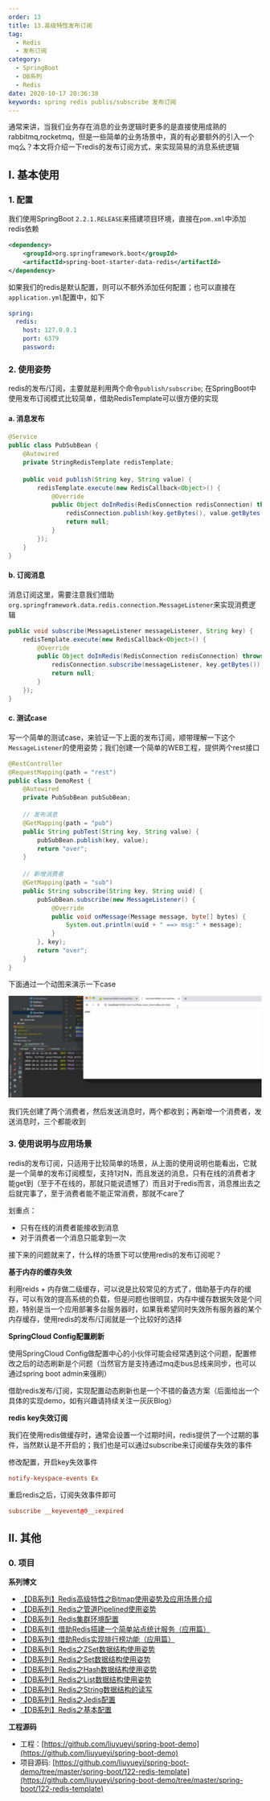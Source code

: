 ```yaml
---
order: 13
title: 13.高级特性发布订阅
tag: 
  - Redis
  - 发布订阅
category: 
  - SpringBoot
  - DB系列
  - Redis
date: 2020-10-17 20:36:38
keywords: spring redis publis/subscribe 发布订阅
---
```



通常来讲，当我们业务存在消息的业务逻辑时更多的是直接使用成熟的rabbitmq,rocketmq，但是一些简单的业务场景中，真的有必要额外的引入一个mq么？本文将介绍一下redis的发布订阅方式，来实现简易的消息系统逻辑

<!-- more -->

## I. 基本使用

### 1. 配置

我们使用SpringBoot `2.2.1.RELEASE`来搭建项目环境，直接在`pom.xml`中添加redis依赖

```xml
<dependency>
    <groupId>org.springframework.boot</groupId>
    <artifactId>spring-boot-starter-data-redis</artifactId>
</dependency>
```

如果我们的redis是默认配置，则可以不额外添加任何配置；也可以直接在`application.yml`配置中，如下

```yml
spring:
  redis:
    host: 127.0.0.1
    port: 6379
    password:
```

### 2. 使用姿势

redis的发布/订阅，主要就是利用两个命令`publish/subscribe`; 在SpringBoot中使用发布订阅模式比较简单，借助RedisTemplate可以很方便的实现

#### a. 消息发布

```java
@Service
public class PubSubBean {
    @Autowired
    private StringRedisTemplate redisTemplate;

    public void publish(String key, String value) {
        redisTemplate.execute(new RedisCallback<Object>() {
            @Override
            public Object doInRedis(RedisConnection redisConnection) throws DataAccessException {
                redisConnection.publish(key.getBytes(), value.getBytes());
                return null;
            }
        });
    }
}
```

#### b. 订阅消息

消息订阅这里，需要注意我们借助`org.springframework.data.redis.connection.MessageListener`来实现消费逻辑

```java
public void subscribe(MessageListener messageListener, String key) {
    redisTemplate.execute(new RedisCallback<Object>() {
        @Override
        public Object doInRedis(RedisConnection redisConnection) throws DataAccessException {
            redisConnection.subscribe(messageListener, key.getBytes());
            return null;
        }
    });
}
```

#### c. 测试case

写一个简单的测试case，来验证一下上面的发布订阅，顺带理解一下这个`MessageListener`的使用姿势；我们创建一个简单的WEB工程，提供两个rest接口

```java
@RestController
@RequestMapping(path = "rest")
public class DemoRest {
    @Autowired
    private PubSubBean pubSubBean;
    
    // 发布消息
    @GetMapping(path = "pub")
    public String pubTest(String key, String value) {
        pubSubBean.publish(key, value);
        return "over";
    }
    
    // 新增消费者
    @GetMapping(path = "sub")
    public String subscribe(String key, String uuid) {
        pubSubBean.subscribe(new MessageListener() {
            @Override
            public void onMessage(Message message, byte[] bytes) {
                System.out.println(uuid + " ==> msg:" + message);
            }
        }, key);
        return "over";
    }
}
```

下面通过一个动图来演示一下case

![a.gif](/imgs/201017/00.gif)

我们先创建了两个消费者，然后发送消息时，两个都收到；再新增一个消费者，发送消息时，三个都能收到

### 3. 使用说明与应用场景

redis的发布订阅，只适用于比较简单的场景，从上面的使用说明也能看出，它就是一个简单的发布订阅模型，支持1对N，而且发送的消息，只有在线的消费者才能get到（至于不在线的，那就只能说遗憾了）而且对于redis而言，消息推出去之后就完事了，至于消费者能不能正常消费，那就不care了

划重点：

- 只有在线的消费者能接收到消息
- 对于消费者一个消息只能拿到一次

接下来的问题就来了，什么样的场景下可以使用redis的发布订阅呢？

**基于内存的缓存失效**

利用reids + 内存做二级缓存，可以说是比较常见的方式了，借助基于内存的缓存，可以有效的提高系统的负载，但是问题也很明显，内存中缓存数据失效是个问题，特别是当一个应用部署多台服务器时，如果我希望同时失效所有服务器的某个内存缓存，使用redis的发布/订阅就是一个比较好的选择

**SpringCloud Config配置刷新**

使用SpringCloud Config做配置中心的小伙伴可能会经常遇到这个问题，配置修改之后的动态刷新是个问题（当然官方是支持通过mq走bus总线来同步，也可以通过spring boot admin来强刷）

借助redis发布/订阅，实现配置动态刷新也是一个不错的备选方案（后面给出一个具体的实现demo，如有兴趣请持续关注一灰灰Blog）

**redis key失效订阅**

我们在使用redis做缓存时，通常会设置一个过期时间，redis提供了一个过期的事件，当然默认是不开启的；我们也是可以通过subscribe来订阅缓存失效的事件

修改配置，开启key失效事件

```conf
notify-keyspace-events Ex
```

重启redis之后，订阅失效事件即可

```conf
subscribe __keyevent@0__:expired
```


## II. 其他

### 0. 项目

**系列博文**

- [【DB系列】Redis高级特性之Bitmap使用姿势及应用场景介绍](https://spring.hhui.top/spring-blog/2020/10/14/201014-SpringBoot%E7%B3%BB%E5%88%97%E6%95%99%E7%A8%8BRedis%E9%AB%98%E7%BA%A7%E7%89%B9%E6%80%A7%E4%B9%8BBitmap%E4%BD%BF%E7%94%A8%E5%A7%BF%E5%8A%BF%E5%8F%8A%E5%BA%94%E7%94%A8%E5%9C%BA%E6%99%AF%E4%BB%8B%E7%BB%8D/)
- [【DB系列】Redis之管道Pipelined使用姿势](https://spring.hhui.top/spring-blog/2020/04/11/200411-SpringBoot%E7%B3%BB%E5%88%97%E6%95%99%E7%A8%8BRedis%E4%B9%8B%E7%AE%A1%E9%81%93Pipelined%E4%BD%BF%E7%94%A8%E5%A7%BF%E5%8A%BF/)
- [【DB系列】Redis集群环境配置](https://spring.hhui.top/spring-blog/2019/09/27/190927-SpringBoot%E7%B3%BB%E5%88%97%E6%95%99%E7%A8%8B%E4%B9%8BRedis%E9%9B%86%E7%BE%A4%E7%8E%AF%E5%A2%83%E9%85%8D%E7%BD%AE/)
- [【DB系列】借助Redis搭建一个简单站点统计服务（应用篇）](https://spring.hhui.top/spring-blog/2019/05/13/190513-SpringBoot%E7%B3%BB%E5%88%97%E6%95%99%E7%A8%8B%E5%BA%94%E7%94%A8%E7%AF%87%E4%B9%8B%E5%80%9F%E5%8A%A9Redis%E6%90%AD%E5%BB%BA%E4%B8%80%E4%B8%AA%E7%AE%80%E5%8D%95%E7%AB%99%E7%82%B9%E7%BB%9F%E8%AE%A1%E6%9C%8D%E5%8A%A1/)
- [【DB系列】借助Redis实现排行榜功能（应用篇）](https://spring.hhui.top/spring-blog/2018/12/25/181225-SpringBoot%E5%BA%94%E7%94%A8%E7%AF%87%E4%B9%8B%E5%80%9F%E5%8A%A9Redis%E5%AE%9E%E7%8E%B0%E6%8E%92%E8%A1%8C%E6%A6%9C%E5%8A%9F%E8%83%BD/)
- [【DB系列】Redis之ZSet数据结构使用姿势](https://spring.hhui.top/spring-blog/2018/12/12/181212-SpringBoot%E9%AB%98%E7%BA%A7%E7%AF%87Redis%E4%B9%8BZSet%E6%95%B0%E6%8D%AE%E7%BB%93%E6%9E%84%E4%BD%BF%E7%94%A8%E5%A7%BF%E5%8A%BF/)
- [【DB系列】Redis之Set数据结构使用姿势](https://spring.hhui.top/spring-blog/2018/12/11/181211-SpringBoot%E9%AB%98%E7%BA%A7%E7%AF%87Redis%E4%B9%8BSet%E6%95%B0%E6%8D%AE%E7%BB%93%E6%9E%84%E4%BD%BF%E7%94%A8%E5%A7%BF%E5%8A%BF/)
- [【DB系列】Redis之Hash数据结构使用姿势](https://spring.hhui.top/spring-blog/2018/12/02/181202-SpringBoot%E9%AB%98%E7%BA%A7%E7%AF%87Redis%E4%B9%8BHash%E6%95%B0%E6%8D%AE%E7%BB%93%E6%9E%84%E4%BD%BF%E7%94%A8%E5%A7%BF%E5%8A%BF/)
- [【DB系列】Redis之List数据结构使用姿势](https://spring.hhui.top/spring-blog/2018/11/09/181109-SpringBoot%E9%AB%98%E7%BA%A7%E7%AF%87Redis%E4%B9%8BList%E6%95%B0%E6%8D%AE%E7%BB%93%E6%9E%84%E4%BD%BF%E7%94%A8%E5%A7%BF%E5%8A%BF/)
- [【DB系列】Redis之String数据结构的读写](https://spring.hhui.top/spring-blog/2018/11/08/181108-SpringBoot%E9%AB%98%E7%BA%A7%E7%AF%87Redis%E4%B9%8BString%E6%95%B0%E6%8D%AE%E7%BB%93%E6%9E%84%E7%9A%84%E8%AF%BB%E5%86%99/)
- [【DB系列】Redis之Jedis配置](https://spring.hhui.top/spring-blog/2018/11/01/181101-SpringBoot%E9%AB%98%E7%BA%A7%E7%AF%87Redis%E4%B9%8BJedis%E9%85%8D%E7%BD%AE/)
- [【DB系列】Redis之基本配置](https://spring.hhui.top/spring-blog/2018/10/29/181029-SpringBoot%E9%AB%98%E7%BA%A7%E7%AF%87Redis%E4%B9%8B%E5%9F%BA%E6%9C%AC%E9%85%8D%E7%BD%AE/)

**工程源码**

- 工程：[https://github.com/liuyueyi/spring-boot-demo](https://github.com/liuyueyi/spring-boot-demo)
- 项目源码: [https://github.com/liuyueyi/spring-boot-demo/tree/master/spring-boot/122-redis-template](https://github.com/liuyueyi/spring-boot-demo/tree/master/spring-boot/122-redis-template)

